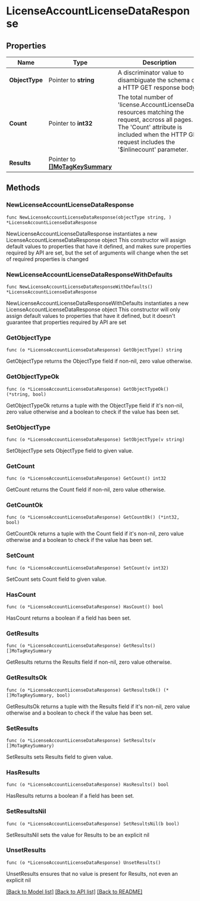 # LicenseAccountLicenseDataResponse

## Properties

Name | Type | Description | Notes
------------ | ------------- | ------------- | -------------
**ObjectType** | Pointer to **string** | A discriminator value to disambiguate the schema of a HTTP GET response body. | 
**Count** | Pointer to **int32** | The total number of &#39;license.AccountLicenseData&#39; resources matching the request, accross all pages. The &#39;Count&#39; attribute is included when the HTTP GET request includes the &#39;$inlinecount&#39; parameter. | [optional] 
**Results** | Pointer to [**[]MoTagKeySummary**](mo.TagKeySummary.md) |  | [optional] 

## Methods

### NewLicenseAccountLicenseDataResponse

`func NewLicenseAccountLicenseDataResponse(objectType string, ) *LicenseAccountLicenseDataResponse`

NewLicenseAccountLicenseDataResponse instantiates a new LicenseAccountLicenseDataResponse object
This constructor will assign default values to properties that have it defined,
and makes sure properties required by API are set, but the set of arguments
will change when the set of required properties is changed

### NewLicenseAccountLicenseDataResponseWithDefaults

`func NewLicenseAccountLicenseDataResponseWithDefaults() *LicenseAccountLicenseDataResponse`

NewLicenseAccountLicenseDataResponseWithDefaults instantiates a new LicenseAccountLicenseDataResponse object
This constructor will only assign default values to properties that have it defined,
but it doesn't guarantee that properties required by API are set

### GetObjectType

`func (o *LicenseAccountLicenseDataResponse) GetObjectType() string`

GetObjectType returns the ObjectType field if non-nil, zero value otherwise.

### GetObjectTypeOk

`func (o *LicenseAccountLicenseDataResponse) GetObjectTypeOk() (*string, bool)`

GetObjectTypeOk returns a tuple with the ObjectType field if it's non-nil, zero value otherwise
and a boolean to check if the value has been set.

### SetObjectType

`func (o *LicenseAccountLicenseDataResponse) SetObjectType(v string)`

SetObjectType sets ObjectType field to given value.


### GetCount

`func (o *LicenseAccountLicenseDataResponse) GetCount() int32`

GetCount returns the Count field if non-nil, zero value otherwise.

### GetCountOk

`func (o *LicenseAccountLicenseDataResponse) GetCountOk() (*int32, bool)`

GetCountOk returns a tuple with the Count field if it's non-nil, zero value otherwise
and a boolean to check if the value has been set.

### SetCount

`func (o *LicenseAccountLicenseDataResponse) SetCount(v int32)`

SetCount sets Count field to given value.

### HasCount

`func (o *LicenseAccountLicenseDataResponse) HasCount() bool`

HasCount returns a boolean if a field has been set.

### GetResults

`func (o *LicenseAccountLicenseDataResponse) GetResults() []MoTagKeySummary`

GetResults returns the Results field if non-nil, zero value otherwise.

### GetResultsOk

`func (o *LicenseAccountLicenseDataResponse) GetResultsOk() (*[]MoTagKeySummary, bool)`

GetResultsOk returns a tuple with the Results field if it's non-nil, zero value otherwise
and a boolean to check if the value has been set.

### SetResults

`func (o *LicenseAccountLicenseDataResponse) SetResults(v []MoTagKeySummary)`

SetResults sets Results field to given value.

### HasResults

`func (o *LicenseAccountLicenseDataResponse) HasResults() bool`

HasResults returns a boolean if a field has been set.

### SetResultsNil

`func (o *LicenseAccountLicenseDataResponse) SetResultsNil(b bool)`

 SetResultsNil sets the value for Results to be an explicit nil

### UnsetResults
`func (o *LicenseAccountLicenseDataResponse) UnsetResults()`

UnsetResults ensures that no value is present for Results, not even an explicit nil

[[Back to Model list]](../README.md#documentation-for-models) [[Back to API list]](../README.md#documentation-for-api-endpoints) [[Back to README]](../README.md)


